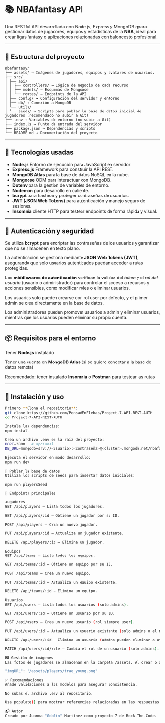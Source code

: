 # 📚 NBAfantasy API

Una RESTful API desarrollada con Node.js, Express y MongoDB qpara gestionar datos de jugadores, equipos y estadísticas de la **NBA**, ideal para crear ligas fantasy o aplicaciones relacionadas con baloncesto profesional.

---

## 📁 Estructura del proyecto

```text
nbafantasy/
├── assets/ → Imágenes de jugadores, equipos y avatares de usuarios.
├── src/
│ ├── api/
│ │ ├── controllers/ → Lógica de negocio de cada recurso
│ │ ├── models/ → Esquemas de Mongoose
│ │ └── routes/ → Endpoints de la API
│ ├── config/ → Configuración del servidor y entorno
│ ├── db/ → Conexión a MongoDB
│ └── utils/
│ └── seeds/ → Scripts para poblar la base de datos inicial de jugadores (recomendado no subir a Git)
├── .env → Variables de entorno (no subir a Git)
├── index.js → Punto de entrada del servidor
├── package.json → Dependencias y scripts
└── README.md → Documentación del proyecto
```

---

## 🚀 Tecnologías usadas

- **Node.js** Entorno de ejecución para JavaScript en servidor
- **Express.js** Framework para construir la API REST.
- **MongoDB Atlas** para la base de datos NoSQL en la nube.
- **Mongoose** ODM para interactuar con MongoDB.
- **Dotenv** para la gestión de variables de entorno.
- **Nodemon** para desarrollo en caliente.
- **bcrypt** para hashear y proteger contraseñas de usuarios.
- **JWT (JSON Web Tokens)** para autenticación y manejo seguro de sesiones.
- **Insomnia** cliente HTTP para testear endpoints de forma rápida y visual.

---

## 🔐 Autenticación y seguridad

Se utiliza **bcrypt** para encriptar las contraseñas de los usuarios y garantizar que no se almacenen en texto plano.

La autenticación se gestiona mediante **JSON Web Tokens (JWT)**, asegurando que solo usuarios autenticados puedan acceder a rutas protegidas.

Los **middlewares de autenticación** verifican la validez del _token_ y el _rol del usuario_ (usuario o administrador) para controlar el acceso a recursos y acciones sensibles, como modificar roles o eliminar usuarios.

Los usuarios solo pueden crearse con rol user por defecto, y el primer admin se crea directamente en la base de datos.

Los administradores pueden promover usuarios a admin y eliminar usuarios, mientras que los usuarios pueden eliminar su propia cuenta.

---

## 📦 Requisitos para el entorno

Tener **Node.js** instalado

Tener una cuenta en **MongoDB Atlas** (si se quiere conectar a la base de datos remota)

Recomendado: tener instalado **Insomnia** o **Postman** para testear las rutas

---

## 🔧 Instalación y uso

```bash
Primero **Clona el repositorio**:
git clone https://github.com/PensadEnFlebas/Project-7-API-REST-AUTH
cd Project-7-API-REST-AUTH

Instala las dependencias:
npm install

Crea un archivo .env en la raíz del proyecto:
PORT=3000   # opcional
DB_URL=mongodb+srv://<usuario>:<contraseña>@<cluster>.mongodb.net/nbafantasy

Ejecuta el servidor en modo desarrollo:
npm run dev

🌱 Poblar la base de datos
Utiliza los scripts de seeds para insertar datos iniciales:

npm run playersSeed

📡 Endpoints principales

Jugadores
GET /api/players — Lista todos los jugadores.

GET /api/players/:id — Obtiene un jugador por su ID.

POST /api/players — Crea un nuevo jugador.

PUT /api/players/:id — Actualiza un jugador existente.

DELETE /api/players/:id — Elimina un jugador.

Equipos
GET /api/teams — Lista todos los equipos.

GET /api/teams/:id — Obtiene un equipo por su ID.

POST /api/teams — Crea un nuevo equipo.

PUT /api/teams/:id — Actualiza un equipo existente.

DELETE /api/teams/:id — Elimina un equipo.

Usuarios
GET /api/users — Lista todos los usuarios (solo admins).

GET /api/users/:id — Obtiene un usuario por su ID.

POST /api/users — Crea un nuevo usuario (rol siempre user).

PUT /api/users/:id — Actualiza un usuario existente (solo admins o el mismo usuario).

DELETE /api/users/:id — Elimina un usuario (admins pueden eliminar a otros, usuarios solo a sí mismos).

PATCH /api/users/:id/role — Cambia el rol de un usuario (solo admins).

🖼️ Gestión de imágenes
Las fotos de jugadores se almacenan en la carpeta /assets. Al crear o actualizar un recurso, la propiedad "imgURL" debe tener un valor como:

"imgURL": "/assets/players/trae_young.png"

✅ Recomendaciones
Añade validaciones a los modelos para asegurar consistencia.

No subas el archivo .env al repositorio.

Usa populate() para mostrar referencias relacionadas en las respuestas (jugadores de un equipo, etc)

📬 Autor
Creado por Juanma "Goblin" Martínez como proyecto 7 de Rock-The-Code.
```
